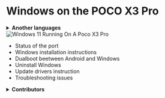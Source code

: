 # Windows on the POCO X3 Pro
<details> 
<summary><strong>Another languages</strong></summary>

</details>

<img align="center" src="https://github.com/wormstest/src_vayu_windows/blob/main/2Poco X3 Pro Windows.png" alt="Windows 11 Running On A Poco X3 Pro">

- Status of the port
- Windows installation instructions
- Dualboot beetween Android and Windows
- Uninstall Windows
- Update drivers instruction
- Troubleshooting issues
<details>
<summary><b><strong>Contributors</strong></b></summary>

- [Morc](Https://GitHub.com/themorc) ```Made the vayu images```
- [Icesito68](https://github.com/Icesito68) ```Made Windows partitioning commands and made this repo```
- [Map220v](https://github.com/map220v) ```Provided help and vayu UEFI uses nabu UFS patches and ACPI and also ported mi pad 5 drivers```
- [Degdag](https://github.com/degdag) ```Improves UEFI and ported drivers```
- [halal-beef](https://github.com/halal-beef) ```Built EDK2 and modified it enough to boot Windows, also ported drivers```
- [Renegade Project](https://github.com/edk2-porting) ```Making the core of this project```
- [gus33000](https://github.com/gus33000) ```Providing help, also made base install guide, all of the original drivers and the msc script```
- [Renegade Project Discord members](https://discord.gg/XXBWfag) ```Provided Help```
- [ArturoGC06](https://github.com/ArturoGC06) ```Helped in the beginning of the project to the translations and gave Windows data```
- [SebastianZSXS](https://github.com/SebastianZSXS) ```Helped to patch Windows PE```
- [MollySophia](https://github.com/MollySophia) ```Helped to fix battery status```
- [haouarihk](https://github.com/haouarihk) ```Great suggestions on the command notes, also made the new guide```
- [bibarub](https://github.com/bibarub) ```Guide improvenents```
- [wormstest](https://github.com/wormstest) ```Russian and Ukrainian translation``` 
- [proganime1200](https://github.com/proganime1200) ```Tremendously helped to make this possible, heavily contirbuted to the old guide by finding bk01-04 partitions and had managed to nearly get winpe booting in the early stages```

</details>  


